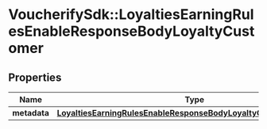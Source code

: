 # VoucherifySdk::LoyaltiesEarningRulesEnableResponseBodyLoyaltyCustomer

## Properties

| Name | Type | Description | Notes |
| ---- | ---- | ----------- | ----- |
| **metadata** | [**LoyaltiesEarningRulesEnableResponseBodyLoyaltyCustomerMetadata**](LoyaltiesEarningRulesEnableResponseBodyLoyaltyCustomerMetadata.md) |  | [optional] |

